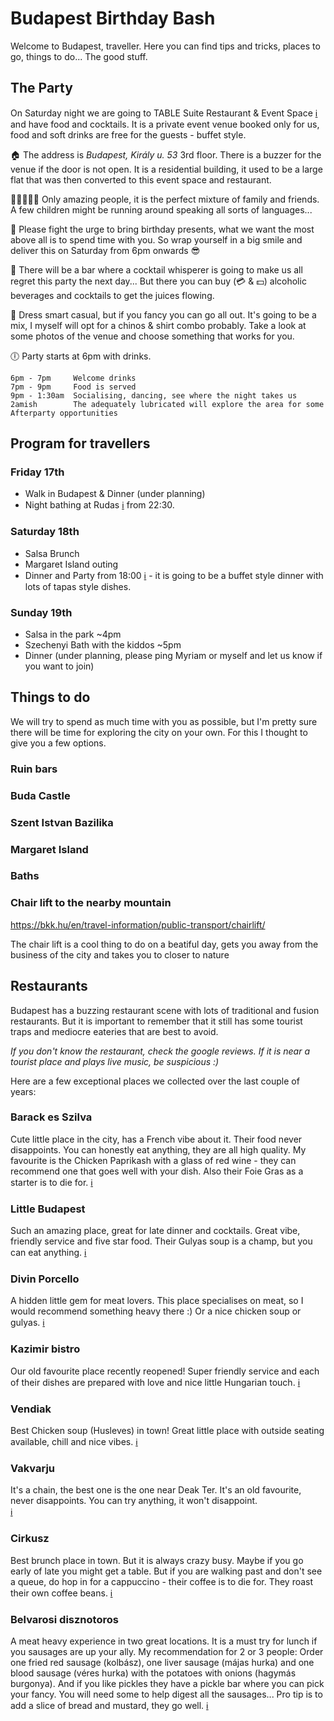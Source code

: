 # Budapest Birthday Bash

Welcome to Budapest, traveller. Here you can find tips and tricks, places to go, things to do... The good stuff.

## The Party
On Saturday night we are going to TABLE Suite Restaurant & Event Space [ℹ️](https://goo.gl/maps/H6CZFwVPv2NXRjWm7) and have food and cocktails. It is a private event venue booked only for us, food and soft drinks are free for the guests - buffet style.

🏠 The address is *Budapest, Király u. 53* 3rd floor. There is a buzzer for the venue if the door is not open. It is a residential building, it used to be a large flat that was then converted to this event space and restaurant.

🧑🏽‍🤝‍🧑🏽 Only amazing people, it is the perfect mixture of family and friends. A few children might be running around speaking all sorts of languages...

🎁 Please fight the urge to bring birthday presents, what we want the most above all is to spend time with you. So wrap yourself in a big smile and deliver this on Saturday from 6pm onwards 😎

🧉 There will be a bar where a cocktail whisperer is going to make us all regret this party the next day... But there you can buy (💳 & 💵) alcoholic beverages and cocktails to get the juices flowing.

👘 Dress smart casual, but if you fancy you can go all out. It's going to be a mix, I myself will opt for a chinos & shirt combo probably. Take a look at some photos of the venue and choose something that works for you.

🕕 Party starts at 6pm with drinks.
```
6pm - 7pm     Welcome drinks
7pm - 9pm     Food is served
9pm - 1:30am  Socialising, dancing, see where the night takes us
2amish        The adequately lubricated will explore the area for some Afterparty opportunities
```


## Program for travellers

### Friday 17th
- Walk in Budapest & Dinner (under planning)
- Night bathing at Rudas [ℹ️](https://goo.gl/maps/ZNJWSGvdPwASDKyj6) from 22:30.

### Saturday 18th
- Salsa Brunch
- Margaret Island outing
- Dinner and Party from 18:00 [ℹ️](https://goo.gl/maps/H6CZFwVPv2NXRjWm7) - it is going to be a buffet style dinner with lots of tapas style dishes.

### Sunday 19th
- Salsa in the park ~4pm
- Szechenyi Bath with the kiddos ~5pm
- Dinner (under planning, please ping Myriam or myself and let us know if you want to join)

## Things to do
We will try to spend as much time with you as possible, but I'm pretty sure there will be time for exploring the city on your own. For this I thought to give you a few options.

### Ruin bars

### Buda Castle

### Szent Istvan Bazilika

### Margaret Island

### Baths

### Chair lift to the nearby mountain
https://bkk.hu/en/travel-information/public-transport/chairlift/

The chair lift is a cool thing to do on a beatiful day, gets you away from the business of the city and takes you to closer to nature

## Restaurants

Budapest has a buzzing restaurant scene with lots of traditional and fusion restaurants. But it is important to remember that it still has some tourist traps and mediocre eateries that are best to avoid.

*If you don't know the restaurant, check the google reviews. If it is near a tourist place and plays live music, be suspicious :)*

Here are a few exceptional places we collected over the last couple of years:

### Barack es Szilva
Cute little place in the city, has a French vibe about it. Their food never disappoints. You can honestly eat anything, they are all high quality.
My favourite is the Chicken Paprikash with a glass of red wine - they can recommend one that goes well with your dish. Also their Foie Gras as a starter is to die for. [ℹ️](https://goo.gl/maps/neN8PeSJpeRUUaCo8)


### Little Budapest
Such an amazing place, great for late dinner and cocktails. Great vibe, friendly service and five star food. Their Gulyas soup is a champ, but you can eat anything. [ℹ️](https://g.page/littlebudapestrestaurantpianobar?share)

### Divin Porcello
A hidden little gem for meat lovers. This place specialises on meat, so I would recommend something heavy there :) Or a nice chicken soup or gulyas.
[ℹ️](https://goo.gl/maps/wsyi3Z7c65wPBmJu5)

### Kazimir bistro
Our old favourite place recently reopened! Super friendly service and each of their dishes are prepared with love and nice little Hungarian touch.
[ℹ️](https://g.page/kazimirbistro?share)

### Vendiak
Best Chicken soup (Husleves) in town! Great little place with outside seating available, chill and nice vibes. [ℹ️](https://g.page/Vendiak?share)

### Vakvarju
It's a chain, the best one is the one near Deak Ter. It's an old favourite, never disappoints. You can try anything, it won't disappoint.  
[ℹ️](https://www.google.com/maps/search/vakvarju/@47.4774631,18.9937718,12z/data=!3m1!4b1?authuser=1)

### Cirkusz
Best brunch place in town. But it is always crazy busy. Maybe if you go early of late you might get a table.
But if you are walking past and don't see a queue, do hop in for a cappuccino - their coffee is to die for. They roast their own coffee beans.
[ℹ️](https://goo.gl/maps/MkeYcPdSUWEAZqV6A)

### Belvarosi disznotoros
A meat heavy experience in two great locations. It is a must try for lunch if you sausages are up your ally. My recommendation for 2 or 3 people:
Order one fried red sausage (kolbász), one liver sausage (májas hurka) and one blood sausage (véres hurka) with the potatoes with onions (hagymás burgonya).
And if you like pickles they have a pickle bar where you can pick your fancy. You will need some to help digest all the sausages...
Pro tip is to add a slice of bread and mustard, they go well.
[ℹ️](https://www.google.com/maps/search/belvarosi+disznotoros/@47.4971424,19.054325,15.17z?authuser=1)

